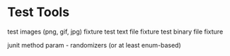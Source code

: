 # Test Tools

test images (png, gif, jpg) fixture
test text file fixture
test binary file fixture

junit method param - randomizers (or at least enum-based)